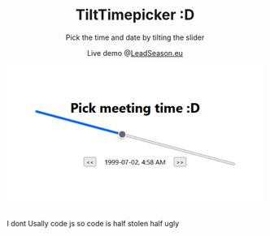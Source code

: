<h1 align="center"> TiltTimepicker :D</h1>
<p align="center">Pick the time and date by tilting the slider</p>
<p align="center">Live demo @<a href="https://leadseason.eu/badui/" target="_blank" rel="noopener noreferrer">LeadSeason.eu</a></p>
<p  align="center">
  <img src="https://github.com/LeadSeason/TiltTimepicker/raw/main/Preview-image.png">
</p>

## 

I dont Usally code js so code is half stolen half ugly
